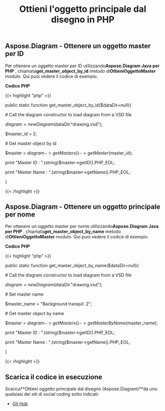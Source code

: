 ﻿---
title: Ottieni l'oggetto principale dal disegno in PHP
type: docs
weight: 20
url: /it/java/get-master-object-from-drawing-in-php/
---
## **Aspose.Diagram - Ottenere un oggetto master per ID**
 Per ottenere un oggetto master per ID utilizzando**Aspose.Diagram Java per PHP** , chiamata**get_master_object_by_id** metodo di**OttieniOggettoMaster** modulo. Qui puoi vedere il codice di esempio.

**Codice PHP**

{{< highlight "php" >}}

 public static function get_master_object_by_id($dataDir=null){

\# Call the diagram constructor to load diagram from a VSD file

$diagram = new Diagram($dataDir."drawing.vsd");

$master_id = 2;

\# Get master object by id

$master = $diagram->getMasters()->getMaster($master_id);

print "Master ID : ".(string)$master->getID().PHP_EOL;

print "Master Name : ".(string)$master->getName().PHP_EOL;

}

{{< /highlight >}}
## **Aspose.Diagram - Ottenere un oggetto principale per nome**
 Per ottenere un oggetto master per nome utilizzando**Aspose.Diagram Java per PHP** , chiamata**get_master_object_by_name** metodo di**OttieniOggettoMaster** modulo. Qui puoi vedere il codice di esempio.

**Codice PHP**

{{< highlight "php" >}}

 public static function get_master_object_by_name($dataDir=null){

\# Call the diagram constructor to load diagram from a VSD file

$diagram = new Diagram($dataDir."drawing.vsd");

\# Set master name

$master_name = "Background tranquil .2";

\# Get master object by name

$master = $diagram->getMasters()->getMasterByName($master_name);

print "Master ID : ".(string)$master->getID().PHP_EOL;

print "Master Name : ".(string)$master->getName().PHP_EOL;

}

{{< /highlight >}}
## **Scarica il codice in esecuzione**
 Scarica**Ottieni oggetto principale dal disegno (Aspose.Diagram)**da uno qualsiasi dei siti di social coding sotto indicati:

- [Git Hub](https://github.com/asposediagram/Aspose.Diagram-for-Java/blob/master/Plugins/Aspose_Diagram_Java_for_PHP/src/aspose/diagram/WorkingwithMasters/GetMasterObject.php)

